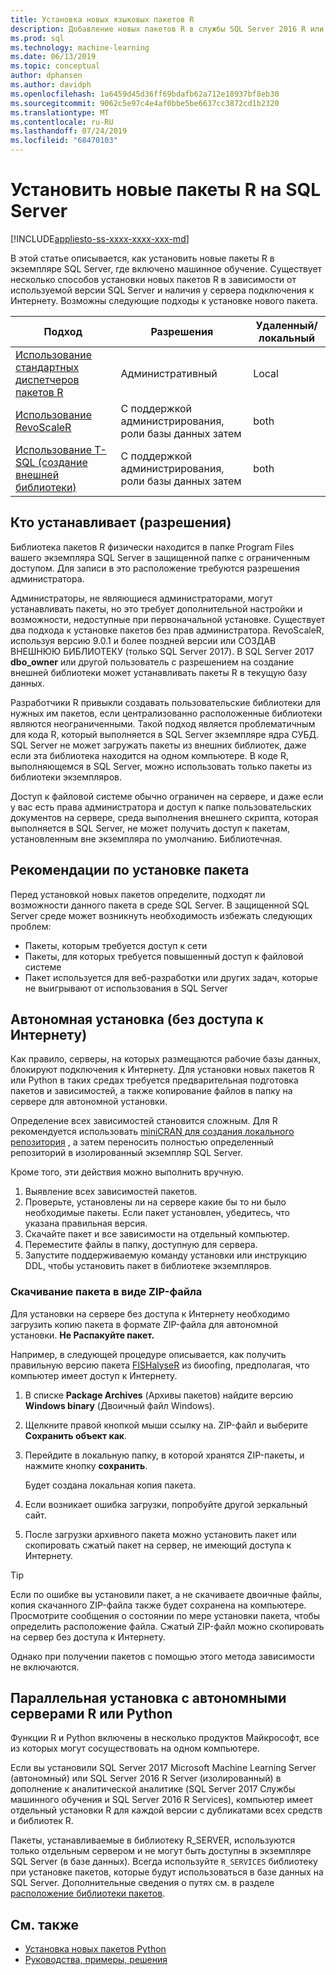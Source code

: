 ```yaml
---
title: Установка новых языковых пакетов R
description: Добавление новых пакетов R в службы SQL Server 2016 R или SQL Server 2017 Службы машинного обучения (в базе данных)
ms.prod: sql
ms.technology: machine-learning
ms.date: 06/13/2019
ms.topic: conceptual
author: dphansen
ms.author: davidph
ms.openlocfilehash: 1a6459d45d36ff69bdafb62a712e18937bf8eb30
ms.sourcegitcommit: 9062c5e97c4e4af0bbe5be6637cc3872cd1b2320
ms.translationtype: MT
ms.contentlocale: ru-RU
ms.lasthandoff: 07/24/2019
ms.locfileid: "68470103"
---
```

# <a name="install-new-r-packages-on-sql-server"></a>Установить новые пакеты R на SQL Server
[!INCLUDE[appliesto-ss-xxxx-xxxx-xxx-md](../../includes/appliesto-ss-xxxx-xxxx-xxx-md.md)]

В этой статье описывается, как установить новые пакеты R в экземпляре SQL Server, где включено машинное обучение. Существует несколько способов установки новых пакетов R в зависимости от используемой версии SQL Server и наличия у сервера подключения к Интернету. Возможны следующие подходы к установке нового пакета.

| Подход                           | Разрешения               | Удаленный/локальный |
|------------------------------------|---------------------------|--------------|
| [Использование стандартных диспетчеров пакетов R](use-r-package-managers-on-sql-server.md)  | Административный | Local |
| [Использование RevoScaleR](use-revoscaler-to-manage-r-packages.md) |  С поддержкой администрирования, роли базы данных затем | both|
| [Использование T-SQL (создание внешней библиотеки)](install-r-packages-tsql.md) | С поддержкой администрирования, роли базы данных затем | both 

## <a name="who-installs-permissions"></a>Кто устанавливает (разрешения)

Библиотека пакетов R физически находится в папке Program Files вашего экземпляра SQL Server в защищенной папке с ограниченным доступом. Для записи в это расположение требуются разрешения администратора.

Администраторы, не являющиеся администраторами, могут устанавливать пакеты, но это требует дополнительной настройки и возможности, недоступные при первоначальной установке. Существует два подхода к установке пакетов без прав администратора. RevoScaleR, используя версию 9.0.1 и более поздней версии или СОЗДАВ ВНЕШНЮЮ БИБЛИОТЕКУ (только SQL Server 2017). В SQL Server 2017 **dbo_owner** или другой пользователь с разрешением на создание внешней библиотеки может устанавливать пакеты R в текущую базу данных.

Разработчики R привыкли создавать пользовательские библиотеки для нужных им пакетов, если централизованно расположенные библиотеки являются неограниченными. Такой подход является проблематичным для кода R, который выполняется в SQL Server экземпляре ядра СУБД. SQL Server не может загружать пакеты из внешних библиотек, даже если эта библиотека находится на одном компьютере. В коде R, выполняющемся в SQL Server, можно использовать только пакеты из библиотеки экземпляров.

Доступ к файловой системе обычно ограничен на сервере, и даже если у вас есть права администратора и доступ к папке пользовательских документов на сервере, среда выполнения внешнего скрипта, которая выполняется в SQL Server, не может получить доступ к пакетам, установленным вне экземпляра по умолчанию. Библиотечная. 

## <a name="considerations-for-package-installation"></a>Рекомендации по установке пакета

Перед установкой новых пакетов определите, подходят ли возможности данного пакета в среде SQL Server. В защищенной SQL Server среде может возникнуть необходимость избежать следующих проблем:

+ Пакеты, которым требуется доступ к сети
+ Пакеты, для которых требуется повышенный доступ к файловой системе
+ Пакет используется для веб-разработки или других задач, которые не выигрывают от использования в SQL Server

## <a name="offline-installation-no-internet-access"></a>Автономная установка (без доступа к Интернету)

Как правило, серверы, на которых размещаются рабочие базы данных, блокируют подключения к Интернету. Для установки новых пакетов R или Python в таких средах требуется предварительная подготовка пакетов и зависимостей, а также копирование файлов в папку на сервере для автономной установки.

Определение всех зависимостей становится сложным. Для R рекомендуется использовать [miniCRAN для создания локального репозитория](create-a-local-package-repository-using-minicran.md) , а затем переносить полностью определенный репозиторий в изолированный экземпляр SQL Server.

Кроме того, эти действия можно выполнить вручную.

1. Выявление всех зависимостей пакетов. 
2. Проверьте, установлены ли на сервере какие бы то ни было необходимые пакеты. Если пакет установлен, убедитесь, что указана правильная версия.
3. Скачайте пакет и все зависимости на отдельный компьютер.
4. Переместите файлы в папку, доступную для сервера.
5. Запустите поддерживаемую команду установки или инструкцию DDL, чтобы установить пакет в библиотеке экземпляров.

### <a name="download-the-package-as-a-zipped-file"></a>Скачивание пакета в виде ZIP-файла

Для установки на сервере без доступа к Интернету необходимо загрузить копию пакета в формате ZIP-файла для автономной установки. **Не Распакуйте пакет.**

Например, в следующей процедуре описывается, как получить правильную версию пакета [FISHalyseR](https://bioconductor.org/packages/release/bioc/html/FISHalyseR.html) из биоofing, предполагая, что компьютер имеет доступ к Интернету.

1.  В списке **Package Archives** (Архивы пакетов) найдите версию **Windows binary** (Двоичный файл Windows).

2.  Щелкните правой кнопкой мыши ссылку на. ZIP-файл и выберите **Сохранить объект как**.

3.  Перейдите в локальную папку, в которой хранятся ZIP-пакеты, и нажмите кнопку **сохранить**.

    Будет создана локальная копия пакета. 

4. Если возникает ошибка загрузки, попробуйте другой зеркальный сайт.

5. После загрузки архивного пакета можно установить пакет или скопировать сжатый пакет на сервер, не имеющий доступа к Интернету.

> [!TIP]
> Если по ошибке вы установили пакет, а не скачиваете двоичные файлы, копия скачанного ZIP-файла также будет сохранена на компьютере. Просмотрите сообщения о состоянии по мере установки пакета, чтобы определить расположение файла. Сжатый ZIP-файл можно скопировать на сервер без доступа к Интернету.
> 
> Однако при получении пакетов с помощью этого метода зависимости не включаются. 


## <a name="side-by-side-installation-with-standalone-r-or-python-servers"></a>Параллельная установка с автономными серверами R или Python

Функции R и Python включены в несколько продуктов Майкрософт, все из которых могут сосуществовать на одном компьютере.

Если вы установили SQL Server 2017 Microsoft Machine Learning Server (автономный) или SQL Server 2016 R Server (изолированный) в дополнение к аналитической аналитике (SQL Server 2017 Службы машинного обучения и SQL Server 2016 R Services), компьютер имеет отдельный установки R для каждой версии с дубликатами всех средств и библиотек R.

Пакеты, устанавливаемые в библиотеку R_SERVER, используются только отдельным сервером и не могут быть доступны в экземпляре SQL Server (в базе данных). Всегда используйте `R_SERVICES` библиотеку при установке пакетов, которые будут использоваться в базе данных на SQL Server. Дополнительные сведения о путях см. в разделе [расположение библиотеки пакетов](../package-management/default-packages.md).

## <a name="see-also"></a>См. также

+ [Установка новых пакетов Python](../python/install-additional-python-packages-on-sql-server.md)
+ [Руководства, примеры, решения](../tutorials/machine-learning-services-tutorials.md)
